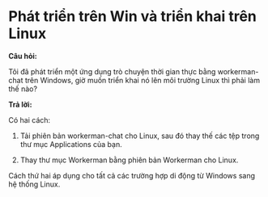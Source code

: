 # Phát triển trên Win và triển khai trên Linux

**Câu hỏi:**

Tôi đã phát triển một ứng dụng trò chuyện thời gian thực bằng workerman-chat trên Windows, giờ muốn triển khai nó lên môi trường Linux thì phải làm thế nào?

**Trả lời:**

Có hai cách:

1. Tải phiên bản workerman-chat cho Linux, sau đó thay thế các tệp trong thư mục Applications của bạn.

2. Thay thư mục Workerman bằng phiên bản Workerman cho Linux.

Cách thứ hai áp dụng cho tất cả các trường hợp di động từ Windows sang hệ thống Linux.
